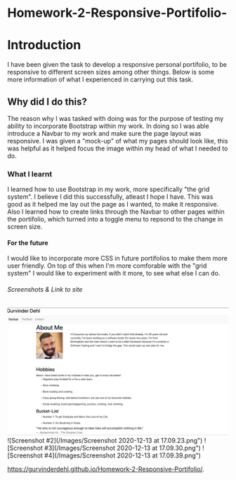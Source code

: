 # Homework-2-Responsive-Portifolio-

# Introduction
I have been given the task to develop a responsive personal portifolio, to be responsive to different screen sizes among other things. Below is some more information of what I experienced in carrying out this task.

## Why did I do this?
The reason why I was tasked with doing was for the purpose of testing my ability to incorporate Bootstrap within my work. In doing so I was able introduce a Navbar to my work and make sure the page layout was responsive. I was given a "mock-up" of what my pages should look like, this was helpful as it helped focus the image within my head of what I needed to do. 
 
### What I learnt
I learned how to use Bootstrap in my work, more specifically "the grid system". I believe I did this successfully, atleast I hope I have. This was good as it helped me lay out the page as I wanted, to make it responsive. Also I learned how to create links through the Navbar to other pages within the portifolio, which turned into a toggle menu to repsond to the change in screen size. 

#### For the future
I would like to incorporate more CSS in future portifolios to make them more user friendly. On top of this when I'm more comforable with the "grid system" I would like to experiment with it more, to see what else I can do. 

###### Screenshots & Link to site
![Screenshot #1](/Images/Screenshot1.png)
![Screenshot #2](/Images/Screenshot 2020-12-13 at 17.09.23.png")
![Screenshot #3](/Images/Screenshot 2020-12-13 at 17.09.30.png")
![Screenshot #4](/Images/Screenshot 2020-12-13 at 17.09.39.png")

https://gurvinderdehl.github.io/Homework-2-Responsive-Portifolio/.
